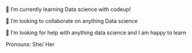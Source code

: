 
 
🌱 I’m currently learning Data science with codeup!

👯 I’m looking to collaborate on anything Data science 

🤔 I’m looking for help with anything data science and I am happy to learn 

Pronouns: She/ Her

<!--
**GladyBarrios/GladyBarrios** is a ✨ _special_ ✨ repository because its `README.md` (this file) appears on your GitHub profile.

Here are some ideas to get you started:

- 🌱 I’m currently learning Data science with codeup!
- 👯 I’m looking to collaborate on anything Data science 
- 🤔 I’m looking for help with anything data science I am happy to learn 
- 😄 Pronouns: She/ Her
-->
